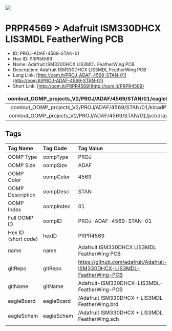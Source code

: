 


  
![][im]
# PRPR4569 > Adafruit ISM330DHCX LIS3MDL FeatherWing PCB

- ID: PROJ-ADAF-4569-STAN-01
- Hex ID: PRPR4569
- Name: Adafruit ISM330DHCX LIS3MDL FeatherWing PCB
- Description: Adafruit ISM330DHCX LIS3MDL FeatherWing PCB
- Long Link: [http://oom.lt/PROJ-ADAF-4569-STAN-01](http://oom.lt/PROJ-ADAF-4569-STAN-01)
- Short Link: [http://oom.lt/PRPR4569](http://oom.lt/PRPR4569)
  

|oomlout_OOMP_projects_V2/PROJ/ADAF/4569/STAN/01/eagleImage.png|oomlout_OOMP_projects_V2/PROJ/ADAF/4569/STAN/01/eagleSchemImage.png|oomlout_OOMP_projects_V2/PROJ/ADAF/4569/STAN/01/kicadPcb3dFront.png|oomlout_OOMP_projects_V2/PROJ/ADAF/4569/STAN/01/kicadPcb3dBack.png|
| :---: | :---: | :---: | :---: |
|oomlout_OOMP_projects_V2/PROJ/ADAF/4569/STAN/01/kicadPcb3d.png|oomlout_OOMP_projects_V2/PROJ/ADAF/4569/STAN/01/bomBack.png|oomlout_OOMP_projects_V2/PROJ/ADAF/4569/STAN/01/bomFront.png|oomlout_OOMP_projects_V2/PROJ/ADAF/4569/STAN/01/pcbdraw.svg|
|oomlout_OOMP_projects_V2/PROJ/ADAF/4569/STAN/01/pcbdrawBack.svg||||

## Tags
  

|Tag Name|Tag Code|Tag Value|
| :--- | :--- | :--- |
|OOMP Type|oompType|PROJ|
|OOMP Size|oompSize|ADAF|
|OOMP Color|oompColor|4569|
|OOMP Description|oompDesc|STAN|
|OOMP Index|oompIndex|01|
|Full OOMP ID|oompID|PROJ-ADAF-4569-STAN-01|
|Hex ID (short code)|hexID|PRPR4569|
|name|name|Adafruit ISM330DHCX LIS3MDL FeatherWing PCB|
|gitRepo|gitRepo|https://github.com/adafruit/Adafruit-ISM330DHCX-LIS3MDL-FeatherWing-PCB|
|gitName|gitName|Adafruit-ISM330DHCX-LIS3MDL-FeatherWing-PCB|
|eagleBoard|eagleBoard|/Adafruit ISM330DHCX + LIS3MDL FeatherWing.brd|
|eagleSchem|eagleSchem|/Adafruit ISM330DHCX + LIS3MDL FeatherWing.sch|
||||



[im]: PROJ/ADAF/4569/STAN/01/kicadPcb3d_450.png

